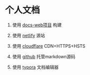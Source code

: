 # 个人文档





1. 使用 [docs-web项目](https://github.com/2020qiang/docs-web) 构建
2. 使用 [netlify](https://www.netlify.com/) 源站
3. 使用 [cloudflare](https://www.cloudflare.com/zh-cn/) CDN+HTTPS+HSTS



1. 使用 [github](https://github.com/) 托管markdown源码
2. 使用 [typora](https://typora.io/) 文档编辑器



